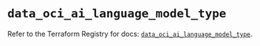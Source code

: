 # `data_oci_ai_language_model_type`

Refer to the Terraform Registry for docs: [`data_oci_ai_language_model_type`](https://registry.terraform.io/providers/oracle/oci/6.18.0/docs/data-sources/ai_language_model_type).

